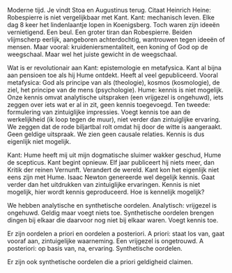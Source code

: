Moderne tijd. Je vindt Stoa en Augustinus terug. Citaat Heinrich Heine: Robespierre is niet vergelijkbaar met Kant. Kant: mechanisch leven. Elke dag 8 keer het lindenlaantje lopen in Koenigsberg. Toch waren zijn ideeën vernietigend. Een beul. Een groter tiran dan Robespierre. Beiden vlijmscherp eerlijk, aangeboren achterdochtig, wantrouwen tegen ideeën of mensen. Maar vooral: kruideniersmentaliteit, een koning of God op de weegschaal. Maar wel het juiste gewicht in de weegschaal.

Wat is er revolutionair aan Kant: epistemologie en metafysica. Kant al bijna aan pensioen toe als hij Hume ontdekt. Heeft al veel gepubliceerd. Vooral metafysica: God als principe van als (theologie), kosmos (kosmologie), de ziel, het principe van de mens (psychologie). Hume: kennis is niet mogelijk. Onze kennis omvat analytische uitspraken (een vrijgezel is ongehuwd), iets zeggen over iets wat er al in zit, geen kennis toegevoegd. Ten tweede: formulering van zintuiglijke impressies. Voegt kennis toe aan de werkelijkheid (ik loop tegen de muur), niet verder dan zintuiglijke ervaring. We zeggen dat de rode biljartbal rolt omdat hij door de witte is aangeraakt. Geen geldige uitspraak. We zien geen causale relaties. Kennis is dus eigenlijk niet mogelijk. 

Kant: Hume heeft mij uit mijn dogmatische sluimer wakker geschud, Hume de scepticus. Kant begint opnieuw. Elf jaar publiceert hij niets meer, dan Kritik der reinen Vernunft. Verandert de wereld. Kant kon het eigenlijk niet eens zijn met Hume. Isaac Newton genereerde wel degelijk kennis. Gaat verder dan het uitdrukken van zintuiglijke ervaringen. Kennis is niet mogelijk, hier wordt kennis geproduceerd. Hoe is kennelijk mogelijk? 

We hebben analytische en synthetische oordelen. Analytisch: vrijgezel is ongehuwd. Geldig maar voegt niets toe. Synthetische oordelen brengen dingen bij elkaar die daarvoor nog niet bij elkaar waren. Voegt kennis toe. 

Er zijn oordelen a priori en oordelen a posteriori. A priori: staat los van, gaat vooraf aan, zintuigelijke waarneming. Een vrijgezel is ongetrouwd.  A posteriori: op basis van, na, ervaring. Synthetische oordelen. 

Er zijn ook synthetische oordelen die a priori geldigheid claimen. 

